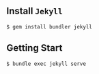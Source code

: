 ## Install `Jekyll`
```bash
$ gem install bundler jekyll
```

## Getting Start
```bash
$ bundle exec jekyll serve
```
